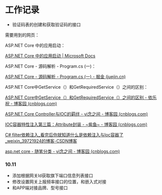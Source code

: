 # 工作记录

- 验证码表的创建和获取验证码的接口

需要用到的网页：

ASP.NET Core 中的应用启动：

[ASP.NET Core 中的应用启动 | Microsoft Docs](https://docs.microsoft.com/zh-cn/aspnet/core/fundamentals/startup?view=aspnetcore-5.0)

ASP.NET Core - 源码解析 - Program.cs (一)：

[ASP.NET Core - 源码解析 - Program.cs (一) - 掘金 (juejin.cn)](https://juejin.cn/post/6844903860192935950)

ASP.NET Core中GetService（）和GetRequiredService（）之间的区别：

[ASP.NET Core中GetService（）和GetRequiredService（）之间的区别 - 依乐祝 - 博客园 (cnblogs.com)](https://www.cnblogs.com/yilezhu/p/11107648.html)

[ASP.NET Core Controller与IOC的羁绊 - yi念之间 - 博客园 (cnblogs.com)](https://www.cnblogs.com/wucy/p/14222973.html)

[IOC容器特性注入第三篇：Attribute封装 - ~紫鱼~ - 博客园 (cnblogs.com)](https://www.cnblogs.com/flyfish2012/p/3780399.html)

[C# filter依赖注入_看完后你就知道什么是依赖注入与Ioc容器了_weixin_39721924的博客-CSDN博客](https://blog.csdn.net/weixin_39721924/article/details/109996669?utm_medium=distribute.pc_relevant.none-task-blog-2~default~CTRLIST~default-3.no_search_link&depth_1-utm_source=distribute.pc_relevant.none-task-blog-2~default~CTRLIST~default-3.no_search_link)

[asp.net core - 随笔分类 - yi念之间 - 博客园 (cnblogs.com)](https://www.cnblogs.com/wucy/category/1795295.html)



### 10.11

- 添加根据网关Id获取旗下端口信息列表接口
- 修改设置网关上报频率接口的位置，和嵌入式对接
- 和APP端对接品牌、型号接口
